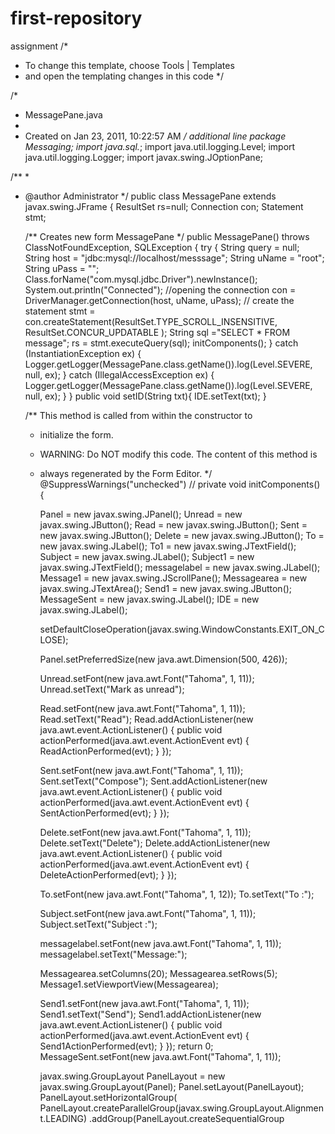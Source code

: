 # first-repository
assignment
/*
 * To change this template, choose Tools | Templates
 * and open the templating changes in this code
 */

/*
 * MessagePane.java
 *
 * Created on Jan 23, 2011, 10:22:57 AM
 */
additional line
package Messaging;
import java.sql.*;
import java.util.logging.Level;
import java.util.logging.Logger;
import javax.swing.JOptionPane;

/**
 *
 * @author Administrator
 */
public class MessagePane extends javax.swing.JFrame {
    ResultSet rs=null;
    Connection con;
    Statement stmt;




    /** Creates new form MessagePane */
    public MessagePane() throws ClassNotFoundException, SQLException {
        try {
            String query = null;
            String host = "jdbc:mysql://localhost/messsage";
            String uName = "root";
            String uPass = "";
            Class.forName("com.mysql.jdbc.Driver").newInstance();
            System.out.println("Connected");
            //opening the connection
            con = DriverManager.getConnection(host, uName, uPass);
            // create the statement
            stmt = con.createStatement(ResultSet.TYPE_SCROLL_INSENSITIVE, ResultSet.CONCUR_UPDATABLE );
    String sql ="SELECT * FROM message";
    rs = stmt.executeQuery(sql);
            initComponents();
        } catch (InstantiationException ex) {
            Logger.getLogger(MessagePane.class.getName()).log(Level.SEVERE, null, ex);
        } catch (IllegalAccessException ex) {
            Logger.getLogger(MessagePane.class.getName()).log(Level.SEVERE, null, ex);
        }
    }
    public void setID(String txt){
        IDE.setText(txt);
    }

    /** This method is called from within the constructor to
     * initialize the form.
     * WARNING: Do NOT modify this code. The content of this method is
     * always regenerated by the Form Editor.
     */
    @SuppressWarnings("unchecked")
    // <editor-fold defaultstate="collapsed" desc="Generated Code">
    private void initComponents() {

        Panel = new javax.swing.JPanel();
        Unread = new javax.swing.JButton();
        Read = new javax.swing.JButton();
        Sent = new javax.swing.JButton();
        Delete = new javax.swing.JButton();
        To = new javax.swing.JLabel();
        To1 = new javax.swing.JTextField();
        Subject = new javax.swing.JLabel();
        Subject1 = new javax.swing.JTextField();
        messagelabel = new javax.swing.JLabel();
        Message1 = new javax.swing.JScrollPane();
        Messagearea = new javax.swing.JTextArea();
        Send1 = new javax.swing.JButton();
        MessageSent = new javax.swing.JLabel();
        IDE = new javax.swing.JLabel();

        setDefaultCloseOperation(javax.swing.WindowConstants.EXIT_ON_CLOSE);

        Panel.setPreferredSize(new java.awt.Dimension(500, 426));

        Unread.setFont(new java.awt.Font("Tahoma", 1, 11));
        Unread.setText("Mark as unread");

        Read.setFont(new java.awt.Font("Tahoma", 1, 11));
        Read.setText("Read");
        Read.addActionListener(new java.awt.event.ActionListener() {
            public void actionPerformed(java.awt.event.ActionEvent evt) {
                ReadActionPerformed(evt);
            }
        });

        Sent.setFont(new java.awt.Font("Tahoma", 1, 11));
        Sent.setText("Compose");
        Sent.addActionListener(new java.awt.event.ActionListener() {
            public void actionPerformed(java.awt.event.ActionEvent evt) {
                SentActionPerformed(evt);
            }
        });

        Delete.setFont(new java.awt.Font("Tahoma", 1, 11));
        Delete.setText("Delete");
        Delete.addActionListener(new java.awt.event.ActionListener() {
            public void actionPerformed(java.awt.event.ActionEvent evt) {
                DeleteActionPerformed(evt);
            }
        });

        To.setFont(new java.awt.Font("Tahoma", 1, 12));
        To.setText("To :");

        Subject.setFont(new java.awt.Font("Tahoma", 1, 11));
        Subject.setText("Subject :");

        messagelabel.setFont(new java.awt.Font("Tahoma", 1, 11));
        messagelabel.setText("Message:");

        Messagearea.setColumns(20);
        Messagearea.setRows(5);
        Message1.setViewportView(Messagearea);

        Send1.setFont(new java.awt.Font("Tahoma", 1, 11));
        Send1.setText("Send");
        Send1.addActionListener(new java.awt.event.ActionListener() {
            public void actionPerformed(java.awt.event.ActionEvent evt) {
                Send1ActionPerformed(evt);
            }
        });
return 0;
        MessageSent.setFont(new java.awt.Font("Tahoma", 1, 11));

        javax.swing.GroupLayout PanelLayout = new javax.swing.GroupLayout(Panel);
        Panel.setLayout(PanelLayout);
        PanelLayout.setHorizontalGroup(
            PanelLayout.createParallelGroup(javax.swing.GroupLayout.Alignment.LEADING)
            .addGroup(PanelLayout.createSequentialGroup
